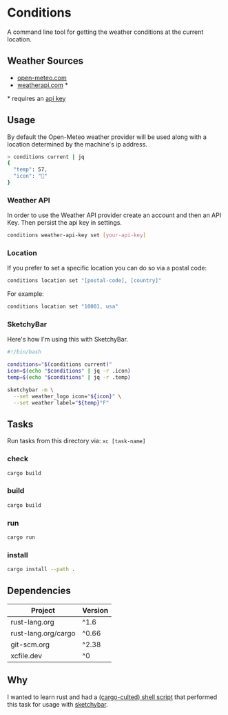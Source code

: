 # Conditions

A command line tool for getting the weather conditions at the current location.

## Weather Sources

- [open-meteo.com](https://open-meteo.com/)
- [weatherapi.com](https://www.weatherapi.com/) \*

\* requires an [api key](https://www.weatherapi.com/docs/#intro-authentication)

## Usage

By default the Open-Meteo weather provider will be used along with a location determined by the machine's ip address.

```sh
> conditions current | jq
{
  "temp": 57,
  "icon": ""
}
```

### Weather API

In order to use the Weather API provider create an account and then an API Key. Then persist the api key in settings.

```bash
conditions weather-api-key set [your-api-key]
```

### Location

If you prefer to set a specific location you can do so via a postal code:

```bash
conditions location set "[postal-code], [country]"
```

For example:

```bash
conditions location set "10001, usa"
```

### SketchyBar

Here's how I'm using this with SketchyBar.

```bash
#!/bin/bash

conditions="$(conditions current)"
icon=$(echo "$conditions" | jq -r .icon)
temp=$(echo "$conditions" | jq -r .temp)

sketchybar -m \
  --set weather_logo icon="${icon}" \
  --set weather label="${temp}°F"
```

## Tasks

Run tasks from this directory via: `xc [task-name]`

### check

```sh
cargo build
```

### build

```sh
cargo build
```

### run

```sh
cargo run
```

### install

```sh
cargo install --path .
```

## Dependencies

| Project             | Version |
| ------------------- | ------- |
| rust-lang.org       | ^1.6    |
| rust-lang.org/cargo | ^0.66   |
| git-scm.org         | ^2.38   |
| xcfile.dev          | ^0      |

## Why

I wanted to learn rust and had a [(cargo-culted) shell script](https://github.com/johnallen3d/dotfiles/blob/16054c903bc8cc0ca939c279382ec6b15eb1bc7c/dot_config/sketchybar/plugins/executable_weather.sh#L1) that performed this task for usage with [sketchybar](https://github.com/FelixKratz/SketchyBar).
